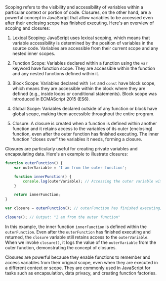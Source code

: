 Scoping refers to the visibility and accessibility of variables within a particular context or portion of code.
Closures, on the other hand, are a powerful concept in JavaScript that allow variables to be accessed even after their
enclosing scope has finished executing. Here's an overview of scoping and closures:

1. Lexical Scoping: JavaScript uses lexical scoping, which means that variable accessibility is determined by the
   position of variables in the source code. Variables are accessible from their current scope and any nested inner
   scopes.

2. Function Scope: Variables declared within a function using the `var` keyword have function scope. They are accessible
   within the function and any nested functions defined within it.

3. Block Scope: Variables declared with `let` and `const` have block scope, which means they are accessible within the
   block where they are defined (e.g., inside loops or conditional statements). Block scope was introduced in ECMAScript
   2015 (ES6).

4. Global Scope: Variables declared outside of any function or block have global scope, making them accessible
   throughout the entire program.

5. Closure: A closure is created when a function is defined within another function and it retains access to the
   variables of its outer (enclosing) function, even after the outer function has finished executing. The inner
   function "closes over" the variables it needs, forming a closure.

Closures are particularly useful for creating private variables and encapsulating data. Here's an example to illustrate
closures:

```javascript
function outerFunction() {
    var outerVariable = 'I am from the outer function';

    function innerFunction() {
        console.log(outerVariable); // Accessing the outer variable within the inner function
    }

    return innerFunction;
}

var closure = outerFunction(); // outerFunction has finished executing, but closure retains access to the outer variable

closure(); // Output: "I am from the outer function"
```

In this example, the inner function `innerFunction` is defined within the `outerFunction`. Even after
the `outerFunction` has finished executing and returned, the `closure` variable still retains access to
the `outerVariable`. When we invoke `closure()`, it logs the value of the `outerVariable` from the outer function,
demonstrating the concept of closures.

Closures are powerful because they enable functions to remember and access variables from their original scope, even
when they are executed in a different context or scope. They are commonly used in JavaScript for tasks such as
encapsulation, data privacy, and creating function factories.